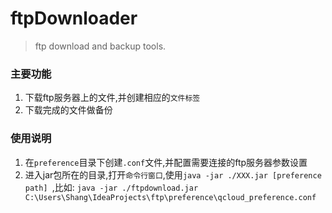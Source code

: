 # ftpDownloader
> ftp download and backup tools.

### 主要功能

1. 下载ftp服务器上的文件,并创建相应的`文件标签`
2. 下载完成的文件做备份

### 使用说明
1. 在`preference`目录下创建`.conf`文件,并配置需要连接的ftp服务器参数设置
2. 进入jar包所在的目录,打开`命令行窗口`,使用`java -jar ./XXX.jar [preference path] `,比如:
   `java -jar ./ftpdownload.jar  C:\Users\Shang\IdeaProjects\ftp\preference\qcloud_preference.conf`
   